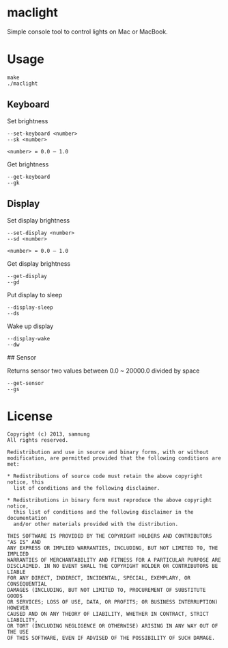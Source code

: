 # maclight

Simple console tool to control lights on Mac or MacBook.

# Usage

	make
	./maclight


## Keyboard

Set brightness

	--set-keyboard <number>
	--sk <number>

	<number> = 0.0 – 1.0

Get brightness

	--get-keyboard
	--gk


## Display

Set display brightness

	--set-display <number>
	--sd <number>

	<number> = 0.0 – 1.0

Get display brightness

	--get-display
	--gd

Put display to sleep

	--display-sleep
	--ds

Wake up display

	--display-wake
	--dw

## Sensor

Returns sensor two values between 0.0 ~ 20000.0 divided by space

	--get-sensor
	--gs



# License

	Copyright (c) 2013, samnung
	All rights reserved.

	Redistribution and use in source and binary forms, with or without
	modification, are permitted provided that the following conditions are met:

	* Redistributions of source code must retain the above copyright notice, this
	  list of conditions and the following disclaimer.

	* Redistributions in binary form must reproduce the above copyright notice,
	  this list of conditions and the following disclaimer in the documentation
	  and/or other materials provided with the distribution.

	THIS SOFTWARE IS PROVIDED BY THE COPYRIGHT HOLDERS AND CONTRIBUTORS "AS IS" AND
	ANY EXPRESS OR IMPLIED WARRANTIES, INCLUDING, BUT NOT LIMITED TO, THE IMPLIED
	WARRANTIES OF MERCHANTABILITY AND FITNESS FOR A PARTICULAR PURPOSE ARE
	DISCLAIMED. IN NO EVENT SHALL THE COPYRIGHT HOLDER OR CONTRIBUTORS BE LIABLE
	FOR ANY DIRECT, INDIRECT, INCIDENTAL, SPECIAL, EXEMPLARY, OR CONSEQUENTIAL
	DAMAGES (INCLUDING, BUT NOT LIMITED TO, PROCUREMENT OF SUBSTITUTE GOODS
	OR SERVICES; LOSS OF USE, DATA, OR PROFITS; OR BUSINESS INTERRUPTION) HOWEVER
	CAUSED AND ON ANY THEORY OF LIABILITY, WHETHER IN CONTRACT, STRICT LIABILITY,
	OR TORT (INCLUDING NEGLIGENCE OR OTHERWISE) ARISING IN ANY WAY OUT OF THE USE
	OF THIS SOFTWARE, EVEN IF ADVISED OF THE POSSIBILITY OF SUCH DAMAGE.